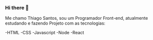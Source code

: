### Hi there 👋

Me chamo Thiago Santos, sou um Programador Front-end, atualmente estudando e fazendo Projeto com as tecnologias:

-HTML
-CSS
-Javascript
-Node
-React
